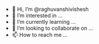 - 👋 Hi, I’m @raghuvanshivishesh
- 👀 I’m interested in ...
- 🌱 I’m currently learning ...
- 💞️ I’m looking to collaborate on ...
- 📫 How to reach me ...

<!---
raghuvanshivishesh/raghuvanshivishesh is a ✨ special ✨ repository because its `README.md` (this file) appears on your GitHub profile.
You can click the Preview link to take a look at your changes.
--->
